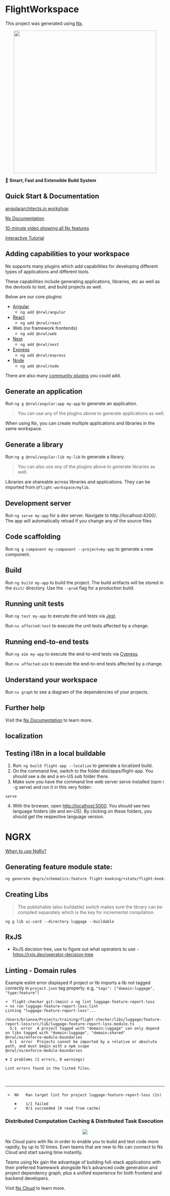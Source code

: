 

# FlightWorkspace

This project was generated using [Nx](https://nx.dev).

<p style="text-align: center;"><img src="https://raw.githubusercontent.com/nrwl/nx/master/images/nx-logo.png" width="450"></p>

🔎 **Smart, Fast and Extensible Build System**

## Quick Start & Documentation

[angulararchitects.io workshop](http://workshops.angulararchitects.io/mz/5492371f-f2c0-4ee7-a6f1-5a0f76d31371/links.html)

[Nx Documentation](https://nx.dev/angular)

[10-minute video showing all Nx features](https://nx.dev/getting-started/intro)

[Interactive Tutorial](https://nx.dev/tutorial/01-create-application)

## Adding capabilities to your workspace

Nx supports many plugins which add capabilities for developing different types of applications and different tools.

These capabilities include generating applications, libraries, etc as well as the devtools to test, and build projects as well.

Below are our core plugins:

- [Angular](https://angular.io)
  - `ng add @nrwl/angular`
- [React](https://reactjs.org)
  - `ng add @nrwl/react`
- Web (no framework frontends)
  - `ng add @nrwl/web`
- [Nest](https://nestjs.com)
  - `ng add @nrwl/nest`
- [Express](https://expressjs.com)
  - `ng add @nrwl/express`
- [Node](https://nodejs.org)
  - `ng add @nrwl/node`

There are also many [community plugins](https://nx.dev/community) you could add.

## Generate an application

Run `ng g @nrwl/angular:app my-app` to generate an application.

> You can use any of the plugins above to generate applications as well.

When using Nx, you can create multiple applications and libraries in the same workspace.

## Generate a library

Run `ng g @nrwl/angular:lib my-lib` to generate a library.

> You can also use any of the plugins above to generate libraries as well.

Libraries are shareable across libraries and applications. They can be imported from `@flight-workspace/mylib`.

## Development server

Run `ng serve my-app` for a dev server. Navigate to http://localhost:4200/. The app will automatically reload if you change any of the source files.

## Code scaffolding

Run `ng g component my-component --project=my-app` to generate a new component.

## Build

Run `ng build my-app` to build the project. The build artifacts will be stored in the `dist/` directory. Use the `--prod` flag for a production build.

## Running unit tests

Run `ng test my-app` to execute the unit tests via [Jest](https://jestjs.io).

Run `nx affected:test` to execute the unit tests affected by a change.

## Running end-to-end tests

Run `ng e2e my-app` to execute the end-to-end tests via [Cypress](https://www.cypress.io).

Run `nx affected:e2e` to execute the end-to-end tests affected by a change.

## Understand your workspace

Run `nx graph` to see a diagram of the dependencies of your projects.

## Further help

Visit the [Nx Documentation](https://nx.dev/angular) to learn more.



## localization

## Testing i18n in a local buildable

1. Run: `ng build flight-app --localize` to generate a localized build.
2. On the command line, switch to the folder dist/apps/flight-app. You should see a de and a en-US sub folder there.
3. Make sure you have the command line web server serve installed (npm i -g serve) and run it in this very folder:

```
serve
```

4. With the browser, open <http://localhost:5000>. You should see two language folders (de and en-US).
By clicking on these folders, you should get the respective language version.

# NGRX

[When to use NgRx?](https://ngrx.io/guide/store/why#when-should-i-use-ngrx-store-for-state-management)

## Generating feature module state:

```Bash
ng generate @ngrx/schematics:feature flight-booking/+state/flight-booking --module=flight-booking/flight-booking.module.ts --creators --api
```


## Creating Libs

> The publishable (also buildable) switch makes sure the library can be compiled separately which is the key for incremental compilation.
```
ng g lib ui-card --directory luggage --buildable
```


## RxJS

- RxJS decision tree, use to figure out what operators to use - https://rxjs.dev/operator-decision-tree

## Linting - Domain rules

Example eslint error displayed if project or lib imports a lib not tagged correctly in `project.json` tag property. e.g, `"tags": ["domain:luggage", "type:feature"]`

```
➜  flight-checker git:(main) ✗ ng lint luggage-feature-report-loss
> nx run luggage-feature-report-loss:lint
Linting "luggage-feature-report-loss"...

/Users/brianva/Projects/training/flight-checker/libs/luggage/feature-report-loss/src/lib/luggage-feature-report-loss.module.ts
  5:1  error  A project tagged with "domain:luggage" can only depend on libs tagged with "domain:luggage", "domain:shared"  @nrwl/nx/enforce-module-boundaries
  6:1  error  Projects cannot be imported by a relative or absolute path, and must begin with a npm scope                   @nrwl/nx/enforce-module-boundaries

✖ 2 problems (2 errors, 0 warnings)

Lint errors found in the listed files.


 —————————————————————————————————————————————————————————————————————————————————————————————————————————————————————————————————————————————————————————————————————

 >  NX   Ran target lint for project luggage-feature-report-loss (2s)

    ✖    1/1 failed
    ✔    0/1 succeeded [0 read from cache]

```

### Distributed Computation Caching & Distributed Task Execution

<p style="text-align: center;"><img src="https://raw.githubusercontent.com/nrwl/nx/master/images/nx-cloud-card.png"></p>

Nx Cloud pairs with Nx in order to enable you to build and test code more rapidly, by up to 10 times. Even teams that are new to Nx can connect to Nx Cloud and start saving time instantly.

Teams using Nx gain the advantage of building full-stack applications with their preferred framework alongside Nx’s advanced code generation and project dependency graph, plus a unified experience for both frontend and backend developers.

Visit [Nx Cloud](https://nx.app/) to learn more.
